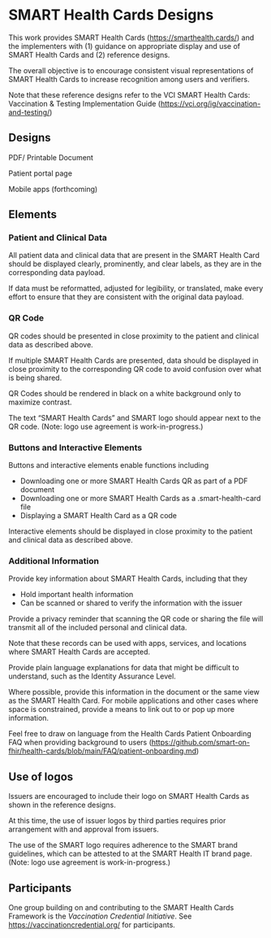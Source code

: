 # SMART Health Cards Designs
This work provides SMART Health Cards (https://smarthealth.cards/) and the  implementers with (1) guidance on appropriate display and use of SMART Health Cards and (2) reference designs.

The overall objective is to encourage consistent visual representations of SMART Health Cards to increase recognition among users and verifiers.

Note that these reference designs refer to the VCI SMART Health Cards: Vaccination & Testing Implementation Guide (https://vci.org/ig/vaccination-and-testing/)


## Designs
PDF/ Printable Document

Patient portal page

Mobile apps (forthcoming)


## Elements

### Patient and Clinical Data
All patient data and clinical data that are present in the SMART Health Card should be displayed clearly, prominently, and clear labels, as they are in the corresponding data payload.

If data must be reformatted, adjusted for legibility, or translated, make every effort to ensure that they are consistent with the original data payload.

### QR Code
QR codes should be presented in close proximity to the patient and clinical data as described above.

If multiple SMART Health Cards are presented, data should be displayed in close proximity to the corresponding QR code to avoid confusion over what is being shared.

QR Codes should be rendered in black on a white background only to maximize contrast.

The text “SMART Health Cards” and SMART logo should appear next to the QR code. (Note: logo use agreement is work-in-progress.)

### Buttons and Interactive Elements
Buttons and interactive elements enable functions including  

* Downloading one or more SMART Health Cards QR as part of a PDF document
* Downloading one or more SMART Health Cards as a .smart-health-card file
* Displaying a SMART Health Card as a QR code

Interactive elements should be displayed in close proximity to the patient and clinical data as described above.

### Additional Information
Provide key information about SMART Health Cards, including that they 

* Hold important health information
* Can be scanned or shared to verify the information with the issuer

Provide a privacy reminder that scanning the QR code or sharing the file will transmit all of the included personal and clinical data.

Note that these records can be used with apps, services, and locations where SMART Health Cards are accepted.

Provide plain language explanations for data that might be difficult to understand, such as the Identity Assurance Level.

Where possible, provide this information in the document or the same view as the SMART Health Card. For mobile applications and other cases where space is constrained, provide a means to link out to or pop up more information.

Feel free to draw on language from the Health Cards Patient Onboarding FAQ when providing background to users (https://github.com/smart-on-fhir/health-cards/blob/main/FAQ/patient-onboarding.md)


## Use of logos
Issuers are encouraged to include their logo on SMART Health Cards as shown in the reference designs.

At this time, the use of issuer logos by third parties requires prior arrangement with and approval from issuers.

The use of the SMART logo requires adherence to the SMART brand guidelines, which can be attested to at the SMART Health IT brand page. (Note: logo use agreement is work-in-progress.)


## Participants
One group building on and contributing to the SMART Health Cards Framework is the *Vaccination Credential Initiative*. See https://vaccinationcredential.org/ for participants.

